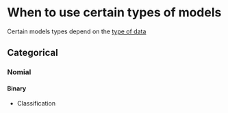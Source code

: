 # When to use certain types of models

Certain models types depend on the [type of data](./data_mining.md#data-types)

## Categorical

### Nomial

#### Binary
- Classification
